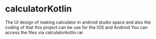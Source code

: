 # calculatorKotlin
The UI design of making calculator in android studio space and also the coding of that this project can be use for the IOS and Android 
You can access the files via calculatorkotlin.rar
